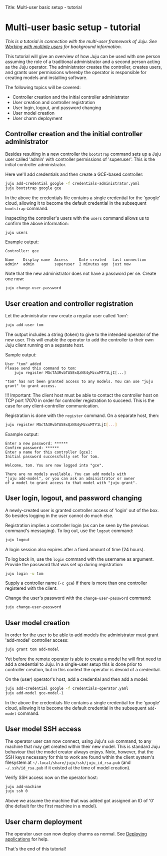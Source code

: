 Title: Multi-user basic setup - tutorial

# Multi-user basic setup - tutorial

*This is a tutorial in connection with the multi-user framework of Juju. See
[Working with multiple users][multiuser] for background information.*

This tutorial will give an overview of how Juju can be used with one person
assuming the role of a traditional administrator and a second person acting as
the Juju operator. The administrator creates the controller, creates users,
and grants user permissions whereby the operator is responsible for creating
models and installing software.

The following topics will be covered:

 - Controller creation and the initial controller administrator
 - User creation and controller registration
 - User login, logout, and password changing
 - User model creation
 - User charm deployment

## Controller creation and the initial controller administrator

Besides resulting in a new controller the `bootstrap` command sets up a Juju
user called 'admin' with controller permissions of 'superuser'. This is the
initial controller administrator.

Here we'll add credentials and then create a GCE-based controller: 

```bash
juju add-credential google -f credentials-administrator.yaml
juju bootstrap google gce
```

In the above the credentials file contains a single credential for the 'google'
cloud, allowing it to become the default credential in the subsequent
`bootstrap` command.

Inspecting the controller's users with the `users` command allows us to confirm
the above information:

```bash
juju users
```

Example output:

```no-highlight
Controller: gce

Name    Display name  Access     Date created   Last connection
admin*  admin         superuser  2 minutes ago  just now
```

Note that the new administrator does not have a password per se. Create one
now:

```bash
juju change-user-password
```

## User creation and controller registration

Let the administrator now create a regular user called 'tom':

```bash
juju add-user tom
```

The output includes a string (token) to give to the intended operator of the
new user. This will enable the operator to add the controller to their own Juju
client running on a separate host.

Sample output:

```no-highlight
User "tom" added
Please send this command to tom:
    juju register MGcTA3RvbTA5ExQzNS4yMzcuMTY1LjI[...]

"tom" has not been granted access to any models. You can use "juju grant" to grant access.
```

!!! Important: 
    The client host must be able to contact the controller host on TCP port
    17070 in order for controller registration to succeed. This is the case for
    any client-controller communication.

Registration is done with the `register` command. On a separate host, then:

```bash
juju register MGcTA3RvbTA5ExQzNS4yMzcuMTY1LjI[...]
```

Example output:

```no-highlight
Enter a new password: ******
Confirm password: ******
Enter a name for this controller [gce]: 
Initial password successfully set for tom.

Welcome, tom. You are now logged into "gce".

There are no models available. You can add models with
"juju add-model", or you can ask an administrator or owner
of a model to grant access to that model with "juju grant".
```

## User login, logout, and password changing

A newly-created user is granted controller access of 'login' out of the box. So
besides logging in the user cannot do much else.

Registration implies a controller login (as can be seen by the previous
command's messaging). To log out, use the `logout` command:

```bash
juju logout
```

A login session also expires after a fixed amount of time (24 hours).

To log back in, use the `login` command with the username as argument. Provide
the password that was set up during registration:

```bash
juju login -u tom
```

Supply a controller name (`-c gce`) if there is more than one controller
registered with the client.

Change the user's password with the `change-user-password` command:

```bash
juju change-user-password
```

## User model creation

In order for the user to be able to add models the administrator must grant
'add-model' controller access:

```bash
juju grant tom add-model
```

Yet before the remote operator is able to create a model he will first need to
add a credential to Juju. In a single-user setup this is done prior to
controller creation, but in this context the operator is devoid of a
credential.

On the (user) operator's host, add a credential and then add a model:

```bash
juju add-credential google -f credentials-operator.yaml
juju add-model gce-model-1
```

In the above the credentials file contains a single credential for the 'google'
cloud, allowing it to become the default credential in the subsequent
`add-model` command.

## User model SSH access

The operator user can now connect, using Juju's `ssh` command, to any machine
that may get created within their new model. This is standard Juju behaviour
that the model creator always enjoys. Note, however, that the SSH keys
necessary for this to work are found within the client system's filesystem at
`~/.local/share/juju/ssh/juju_id_rsa.pub` (and `~/.ssh/id_rsa.pub` if it
existed at the time of model creation).

Verify SSH access now on the operator host:

```bash
juju add-machine
juju ssh 0
```

Above we assume the machine that was added got assigned an ID of '0' (the
default for the first machine in a model).

## User charm deployment

The operator user can now deploy charms as normal. See
[Deploying applications][charms-deploying] for help.

That's the end of this tutorial!


<!-- LINKS -->

[multiuser]: ./multiuser.md
[credentials]: ./credentials.md
[models-adding]: ./models-adding.md
[machine-auth]: ./machine-auth.md
[charms-deploying]: ./charms-deploying.md
